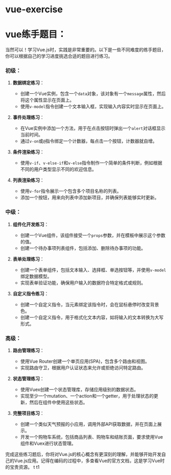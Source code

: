 # vue-exercise


# vue练手题目：

当然可以！学习Vue.js时，实践是非常重要的。以下是一些不同难度的练手题目，你可以根据自己的学习进度挑选合适的题目进行练习。

### 初级：

1. **数据绑定练习**：
   - 创建一个Vue实例，包含一个`data`对象，该对象有一个`message`属性，然后将这个属性显示在页面上。
   - 使用`v-model`指令创建一个文本输入框，实现输入内容实时显示在页面上。

2. **事件处理练习**：
   - 在Vue实例中添加一个方法，用于在点击按钮时弹出一个`alert`对话框显示当前时间。
   - 通过`v-on`或`@`指令绑定一个计数器，每点击一个按钮，计数器就自增。

3. **条件渲染练习**：
   - 使用`v-if`、`v-else-if`和`v-else`指令制作一个简单的条件判断，例如根据不同的用户类型显示不同的欢迎信息。

4. **列表渲染练习**：
   - 使用`v-for`指令展示一个包含多个项目名称的列表。
   - 添加一个按钮，用来向列表中添加新项目，并确保列表能够实时更新。

### 中级：

1. **组件化开发练习**：
   - 创建一个Vue组件，该组件接受一个`props`参数，并在模板中展示这个参数的值。
   - 创建一个待办事项列表组件，包括添加、删除待办事项的功能。

2. **表单处理练习**：
   - 创建一个表单组件，包括文本输入、选择框、单选按钮等，并使用`v-model`绑定数据模型。
   - 实现表单验证功能，确保用户输入的数据符合特定格式或规则。

3. **自定义指令练习**：
   - 创建一个自定义指令，当元素绑定该指令时，会在鼠标悬停时改变背景色。
   - 创建一个自定义指令，用于格式化文本内容，如将输入的文本转换为大写形式。

### 高级：

1. **路由管理练习**：
   - 使用Vue Router创建一个单页应用(SPA)，包含多个路由和视图。
   - 实现路由守卫，根据用户认证状态来允许或拒绝访问特定路由。

2. **状态管理练习**：
   - 使用Vuex创建一个状态管理库，存储应用级别的数据状态。
   - 实现至少一个mutation、一个action和一个getter，用于处理状态的更新，然后在组件中使用这些状态。

3. **完整项目练习**：
   - 创建一个类似天气预报的小应用，调用外部API获取数据，并在页面上展示。
   - 开发一个购物车系统，包括商品列表、购物车和结账页面，要求使用Vue组件和Vuex进行状态管理。

完成这些练习题后，你将对Vue.js的核心概念有更深刻的理解，并能够开始开发自己的Vue.js应用。记得在编码的过程中，多查看Vue的官方文档，这是学习Vue时的宝贵资源。
t
t1
